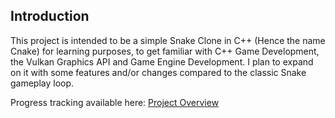 ## Introduction

This project is intended to be a simple Snake Clone in C++ (Hence the name Cnake) for learning purposes, to get familiar with C++ Game Development, the Vulkan Graphics API and Game Engine Development. I plan to expand on it with some features and/or changes compared to the classic Snake gameplay loop. 

Progress tracking available here: [Project Overview](https://github.com/users/FlyMandi/projects/1)
